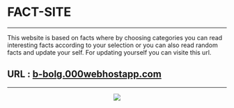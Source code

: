 # FACT-SITE

----

This website is based on facts where by choosing categories you can read interesting facts according to your selection or you can also read random facts and update your self. For updating yourself you can visite this url.

## URL : [b-bolg.000webhostapp.com](https://b-bolg.000webhostapp.com/)

----

<p align="center">
  <img src="fact_site_gif.gif">
</P>

